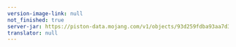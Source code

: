 ```yaml
---
version-image-link: null
not_finished: true
server-jar: https://piston-data.mojang.com/v1/objects/93d259fdba93aa7d3c1763cfb0136295087e0de3/server.jar
translator: null
---
```


